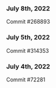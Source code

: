 ### July 8th, 2022

Commit #268893

### July 5th, 2022

Commit #314353


### July 4th, 2022

Commit #72281
